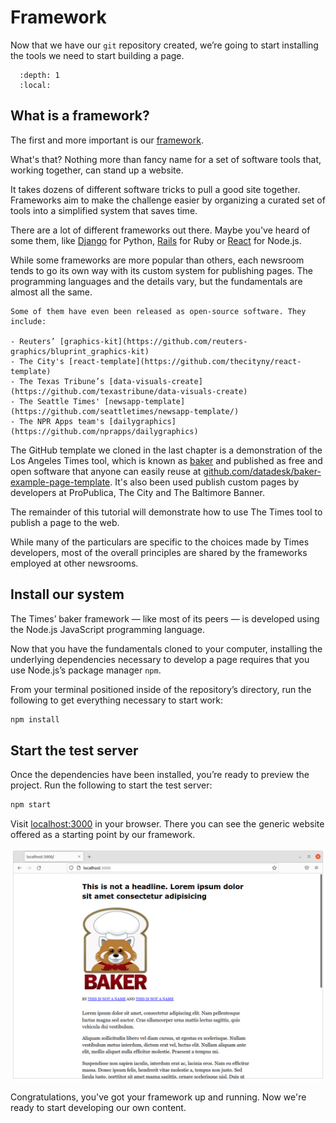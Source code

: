 # Framework

Now that we have our `git` repository created, we’re going to start installing the tools we need to start building a page.

```{contents} Sections
  :depth: 1
  :local:
```

## What is a framework?

The first and more important is our [framework](https://en.wikipedia.org/wiki/Software_framework).

What's that? Nothing more than fancy name for a set of software tools that, working together, can stand up a website.

It takes dozens of different software tricks to pull a good site together. Frameworks aim to make the challenge easier by organizing a curated set of tools into a simplified system that saves time.

There are a lot of different frameworks out there. Maybe you've heard of some them, like [Django](https://www.djangoproject.com/) for Python, [Rails](http://rubyonrails.org) for Ruby or [React](https://reactjs.org/) for Node.js.

While some frameworks are more popular than others, each newsroom tends to go its own way with its custom system for publishing pages. The programming languages and the details vary, but the fundamentals are almost all the same.

```{note}
Some of them have even been released as open-source software. They include:

- Reuters’ [graphics-kit](https://github.com/reuters-graphics/bluprint_graphics-kit)
- The City's [react-template](https://github.com/thecityny/react-template)
- The Texas Tribune’s [data-visuals-create](https://github.com/texastribune/data-visuals-create)
- The Seattle Times' [newsapp-template](https://github.com/seattletimes/newsapp-template/)
- The NPR Apps team's [dailygraphics](https://github.com/nprapps/dailygraphics)
```

The GitHub template we cloned in the last chapter is a demonstration of the Los Angeles Times tool, which is known as [baker](https://github.com/datadesk/baker) and published as free and open software that anyone can easily reuse at [github.com/datadesk/baker-example-page-template](https://github.com/datadesk/baker-example-page-template). It's also been used publish custom pages by developers at ProPublica, The City and The Baltimore Banner.

The remainder of this tutorial will demonstrate how to use The Times tool to publish a page to the web.

While many of the particulars are specific to the choices made by Times developers, most of the overall principles are shared by the frameworks employed at other newsrooms.

## Install our system

The Times’ baker framework — like most of its peers — is developed using the Node.js JavaScript programming language.

Now that you have the fundamentals cloned to your computer, installing the underlying dependencies necessary to develop a page requires that you use Node.js’s package manager `npm`.

From your terminal positioned inside of the repository’s directory, run the following to get everything necessary to start work:

```bash
npm install
```

## Start the test server

Once the dependencies have been installed, you’re ready to preview the project. Run the following to start the test server:

```bash
npm start
```

Visit [localhost:3000](http://localhost:3000) in your browser. There you can see the generic website offered as a starting point by our framework.

![npm start](_static/npm-start.png)

Congratulations, you've got your framework up and running. Now we're ready to start developing our own content.
